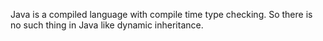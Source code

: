 Java is a compiled language with compile time type checking.
So there is no such thing in Java like dynamic inheritance.